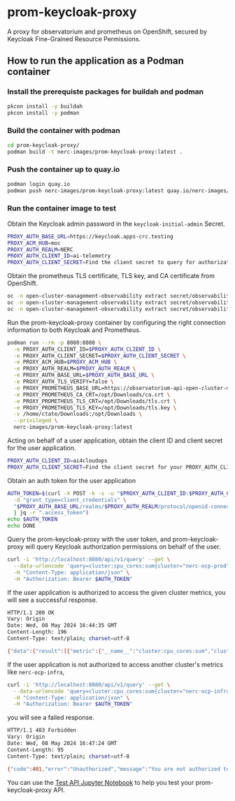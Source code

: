 # prom-keycloak-proxy
A proxy for observatorium and prometheus on OpenShift,
secured by Keycloak Fine-Grained Resource Permissions.

## How to run the application as a Podman container

### Install the prerequiste packages for buildah and podman

```bash
pkcon install -y buildah
pkcon install -y podman
```

### Build the container with podman

```bash
cd prom-keycloak-proxy/
podman build -t nerc-images/prom-keycloak-proxy:latest .
```

### Push the container up to quay.io

```bash
podman login quay.io
podman push nerc-images/prom-keycloak-proxy:latest quay.io/nerc-images/prom-keycloak-proxy:latest
```

### Run the container image to test

Obtain the Keycloak admin password in the `keycloak-initial-admin` Secret.

```bash
PROXY_AUTH_BASE_URL=https://keycloak.apps-crc.testing
PROXY_ACM_HUB=moc
PROXY_AUTH_REALM=NERC
PROXY_AUTH_CLIENT_ID=ai-telemetry
PROXY_AUTH_CLIENT_SECRET=Find the client secret to query for authorization permissions by using the Keycloak admin
```

Obtain the prometheus TLS certificate, TLS key, and CA certificate from OpenShift.

```bash
oc -n open-cluster-management-observability extract secret/observability-grafana-certs --keys=tls.crt --to=$HOME/Downloads/
oc -n open-cluster-management-observability extract secret/observability-grafana-certs --keys=tls.key --to=$HOME/Downloads/
oc -n open-cluster-management-observability extract secret/observability-server-ca-certs --keys=ca.crt --to=$HOME/Downloads/
```

Run the prom-keycloak-proxy container by configuring the right connection information to both Keycloak and Prometheus.

```bash
podman run --rm -p 8080:8080 \
  -e PROXY_AUTH_CLIENT_ID=$PROXY_AUTH_CLIENT_ID \
  -e PROXY_AUTH_CLIENT_SECRET=$PROXY_AUTH_CLIENT_SECRET \
  -e PROXY_ACM_HUB=$PROXY_ACM_HUB \
  -e PROXY_AUTH_REALM=$PROXY_AUTH_REALM \
  -e PROXY_AUTH_BASE_URL=$PROXY_AUTH_BASE_URL \
  -e PROXY_AUTH_TLS_VERIFY=false \
  -e PROXY_PROMETHEUS_BASE_URL=https://observatorium-api-open-cluster-management-observability.apps.example.com/api/metrics/v1/default \
  -e PROXY_PROMETHEUS_CA_CRT=/opt/Downloads/ca.crt \
  -e PROXY_PROMETHEUS_TLS_CRT=/opt/Downloads/tls.crt \
  -e PROXY_PROMETHEUS_TLS_KEY=/opt/Downloads/tls.key \
  -v /home/ctate/Downloads:/opt/Downloads \
  --privileged \
  nerc-images/prom-keycloak-proxy:latest
```

Acting on behalf of a user application, obtain the client ID and client secret for the user application.

```bash
PROXY_AUTH_CLIENT_ID=ai4cloudops
PROXY_AUTH_CLIENT_SECRET=Find the client secret for your PROXY_AUTH_CLIENT_ID above
```

Obtain an auth token for the user application

```bash
AUTH_TOKEN=$(curl -X POST -k -s -u "$PROXY_AUTH_CLIENT_ID:$PROXY_AUTH_CLIENT_SECRET" \
  -d "grant_type=client_credentials" \
  "$PROXY_AUTH_BASE_URL/realms/$PROXY_AUTH_REALM/protocol/openid-connect/token" \
  | jq -r ".access_token")
echo $AUTH_TOKEN
echo DONE
```

Query the prom-keycloak-proxy with the user token, 
and prom-keycloak-proxy will query Keycloak authorization permissions on behalf of the user.

```bash
curl -i 'http://localhost:8080/api/v1/query' --get \
  --data-urlencode 'query=cluster:cpu_cores:sum{cluster="nerc-ocp-prod"}' \
  -H "Content-Type: application/json" \
  -H "Authorization: Bearer $AUTH_TOKEN"
```

If the user application is authorized to access the given cluster metrics, you will see a successful response.

```bash
HTTP/1.1 200 OK
Vary: Origin
Date: Wed, 08 May 2024 16:44:35 GMT
Content-Length: 196
Content-Type: text/plain; charset=utf-8

{"data":{"result":[{"metric":{"__name__":"cluster:cpu_cores:sum","cluster":"nerc-ocp-prod","usage":"grafana-dashboard"},"value":[...]}],"resultType":"vector"},"status":"success"}
```

If the user application is not authorized to access another cluster's metrics like `nerc-ocp-infra`,

```bash
curl -i 'http://localhost:8080/api/v1/query' --get \
  --data-urlencode 'query=cluster:cpu_cores:sum{cluster="nerc-ocp-infra"}' \
  -H "Content-Type: application/json" \
  -H "Authorization: Bearer $AUTH_TOKEN"
```

you will see a failed response. 

```bash
HTTP/1.1 403 Forbidden
Vary: Origin
Date: Wed, 08 May 2024 16:47:24 GMT
Content-Length: 95
Content-Type: text/plain; charset=utf-8

{"code":401,"error":"Unauthorized","message":"You are not authorized to access this resource"}
```

You can use the [Test API Jupyter Notebook](doc/test-api.ipynb) to help you test your prom-keycloak-proxy API.
